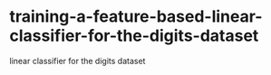 # training-a-feature-based-linear-classifier-for-the-digits-dataset
 linear classifier for the digits dataset
